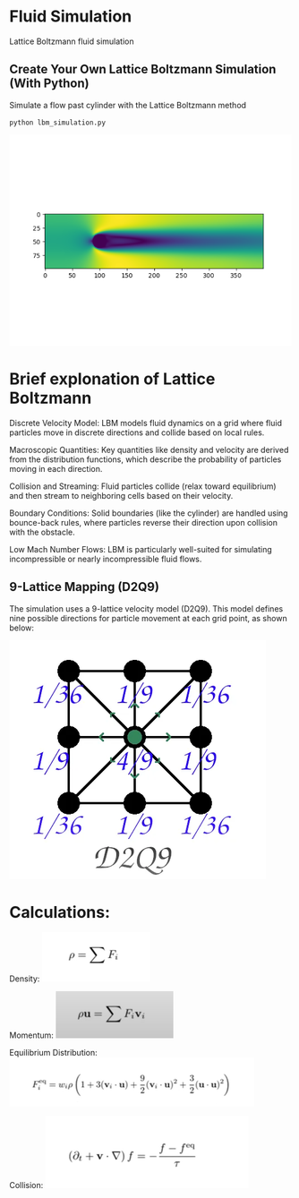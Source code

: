 # Fluid Simulation
Lattice Boltzmann fluid simulation

## Create Your Own Lattice Boltzmann Simulation (With Python)

Simulate a flow past cylinder with the Lattice Boltzmann method

```
python lbm_simulation.py
```

![Simulation](pictures/lbm_simulation_picture.png)

# Brief explonation of Lattice Boltzmann

Discrete Velocity Model: LBM models fluid dynamics on a grid where fluid particles move in discrete directions and collide based on local rules.

Macroscopic Quantities: Key quantities like density and velocity are derived from the distribution functions, which describe the probability of particles moving in each direction.

Collision and Streaming: Fluid particles collide (relax toward equilibrium) and then stream to neighboring cells based on their velocity.

Boundary Conditions: Solid boundaries (like the cylinder) are handled using bounce-back rules, where particles reverse their direction upon collision with the obstacle.

Low Mach Number Flows: LBM is particularly well-suited for simulating incompressible or nearly incompressible fluid flows.

## 9-Lattice Mapping (D2Q9)
The simulation uses a 9-lattice velocity model (D2Q9). This model defines nine possible directions for particle movement at each grid point, as shown below:

![Simulation](pictures/mapping.png)

# Calculations:
Density:
![Simulation](pictures/density.png)

Momentum:
![Simulation](pictures/momentum.png)

Equilibrium Distribution:
![Simulation](pictures/equilibrium.png)

Collision:
![Simulation](pictures/collide.png)

